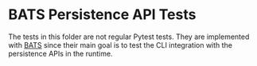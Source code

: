 # BATS Persistence API Tests

The tests in this folder are not regular Pytest tests.
They are implemented with [BATS](https://github.com/bats-core/bats-core) since their main goal is to test the CLI integration with the persistence APIs in the runtime.
